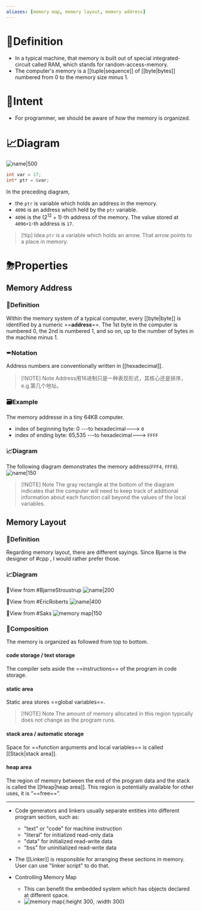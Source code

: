 ```yaml
---
aliases: [memory map, memory layout, memory address]
---
```


# 📝Definition
- In a typical machine, that memory is built out of special integrated-circuit called RAM, which stands for random-access-memory.
- The computer's memory is a [[tuple|sequence]] of [[byte|bytes]] numbered from $0$ to the memory size minus $1$.

# 🎯Intent
- For programmer, we should be aware of how the memory is organized.


# 📈Diagram
![name|500](../assets/memory_map_horizontal.svg)
```cpp
int var = 17;
int* ptr = &var;
```
In the preceding diagram,
- the `ptr` is variable which holds an address in the memory.
- `4096` is an address which held by the `ptr` variable.
- `4096` is the $(2^{12}+1)$-th address of the memory. The value stored at `4096+1`-th address is `17`.
> [!tip] Idea
> `ptr` is a variable which holds an arrow. That arrow points to a place in memory.



# ⛈Properties
## Memory Address
### 📝Definition
Within the memory system of a typical computer, every [[byte|byte]] is identified by a numeric ==**address**==.
The 1st byte in the computer is numbered 0, the 2nd is numbered 1, and so on, up to the number of bytes in the machine minus 1.
### ✒Notation
Address numbers are conventionally written in [[hexadecimal]].

> [!NOTE] Note
> Address用16进制只是一种表现形式，其核心还是排序，e.g.第几个地址。

### 🗃Example
The memory addresse in a tiny 64KB computer.
- index of beginning byte: 0 ---to hexadecimal---> `0`
- index of ending byte: 65,535 ---to hexadecimal---> `FFFF`

### 📈Diagram
The following diagram demonstrates the memory address(`FFF4`, `FFF8`).
![name|150](../assets/memory_address_func_call.jpg)
> [!NOTE] Note
> The gray rectangle at the bottom of the diagram indicates that the computer will need to keep track of additional information about each function call beyond the values of the local variables.


## Memory Layout
### 📝Definition
Regarding memory layout, there are different sayings. Since Bjarne is the designer of #cpp , I would rather prefer those.


### 📈Diagram
📌View from #BjarneStroustrup 
![name|200](../assets/memory_layout_bjarne.png)

📌View from #EricRoberts
![name|400](../assets/memory_layout_cpp.jpg)

📌View from #Saks
![memory map|150](../assets/memory_map.svg)


### 🧪Composition
The memory is organized as followed from top to bottom.

#### code storage / text storage
The compiler sets aside the ==instructions== of the program in code storage.

#### static area
Static area stores ==global variables==. 

> [!NOTE] Note
> The amount of memory allocated in this region typically does not change as the program runs.


#### stack area / automatic storage
Space for ==function arguments and local variables== is called [[Stack|stack area]].

#### heap area
The region of memory between the end of the program data and the stack is called the [[Heap|heap area]]. This region is potentially available for other uses, it is “==free==”.

___
- Code generators and linkers usually separate entities into different program section, such as:
    - "text" or "code" for machine instruction
    - "literal" for initialized read-only data
    - "data" for initialized read-write data
    - "bss" for uninitialized read-write data
    
- The [[Linker]] is responsible for arranging these sections in memory. User can use "linker script" to do that.
  

- Controlling Memory Map
    - This can benefit the embedded system which has objects declared at different space.
    - ![memory map](../assets/controlling_memory_map.svg){:height 300, :width 300}
